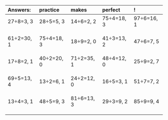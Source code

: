 | Answers: | practice | makes | perfect | ! |
| :--- | :--- | :--- | :--- | :--- |
| 27÷8=3, 3 | 28÷5=5, 3 | 14÷6=2, 2 | 75÷4=18, 3 | 97÷6=16, 1 | 
|   |   |   |   |   | 
|   |   |   |   |   | 
|   |   |   |   |   | 
| 61÷2=30, 1 | 75÷4=18, 3 | 18÷9=2, 0 | 41÷3=13, 2 | 47÷6=7, 5 | 
|   |   |   |   |   | 
|   |   |   |   |   | 
|   |   |   |   |   | 
| 17÷8=2, 1 | 40÷2=20, 0 | 71÷2=35, 1 | 48÷4=12, 0 | 25÷9=2, 7 | 
|   |   |   |   |   | 
|   |   |   |   |   | 
|   |   |   |   |   | 
| 69÷5=13, 4 | 13÷2=6, 1 | 24÷2=12, 0 | 16÷5=3, 1 | 51÷7=7, 2 | 
|   |   |   |   |   | 
|   |   |   |   |   | 
|   |   |   |   |   | 
| 13÷4=3, 1 | 48÷5=9, 3 | 81÷6=13, 3 | 29÷3=9, 2 | 85÷9=9, 4 | 
|   |   |   |   |   | 
|   |   |   |   |   | 
|   |   |   |   |   | 
